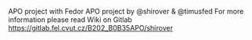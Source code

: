 APO project with Fedor
APO project by @shirover & @timusfed 
For more information please read Wiki on Gitlab
https://gitlab.fel.cvut.cz/B202_B0B35APO/shirover
